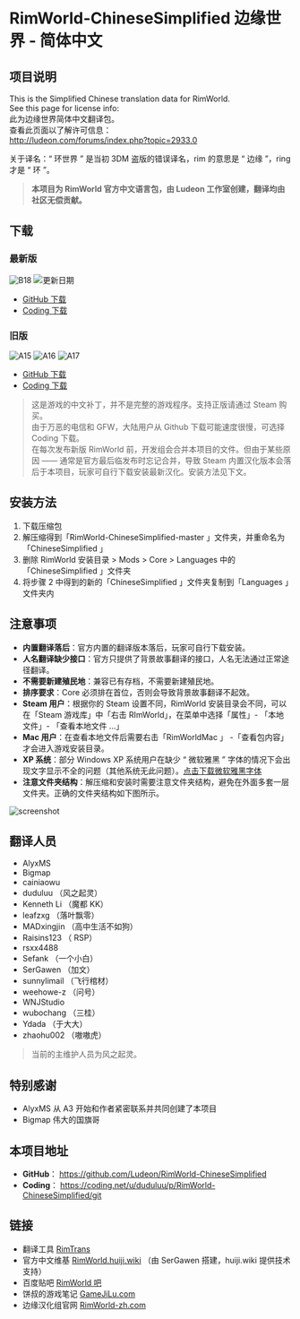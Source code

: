 # RimWorld-ChineseSimplified 边缘世界 - 简体中文

## 项目说明

This is the Simplified Chinese translation data for RimWorld.\
See this page for license info:\
此为边缘世界简体中文翻译包。\
查看此页面以了解许可信息：\
http://ludeon.com/forums/index.php?topic=2933.0

关于译名：“ 环世界 ” 是当初 3DM 盗版的错误译名，rim 的意思是 “ 边缘 ”，ring 才是 “ 环 ”。

> **本项目为 RimWorld 官方中文语言包，由 Ludeon 工作室创建，翻译均由社区无偿贡献。**

## 下载

### 最新版

![B18](https://img.shields.io/badge/beta18-0.18.1722-blue.svg?style=flat-square)
![更新日期](https://img.shields.io/badge/更新日期-2018--01--24-brightgreen.svg?style=flat-square)

* [GitHub 下载](https://github.com/Ludeon/RimWorld-ChineseSimplified/archive/master.zip)
* [Coding 下载](https://coding.net/u/duduluu/p/RimWorld-ChineseSimplified/git/archive/master)

### 旧版

![A15](https://img.shields.io/badge/alpha15-0.15.1284-blue.svg?style=flat-square)
![A16](https://img.shields.io/badge/alpha16-0.16.1393-blue.svg?style=flat-square)
![A17](https://img.shields.io/badge/alpha17b-0.17.1557-blue.svg?style=flat-square)

* [GitHub 下载](https://github.com/Ludeon/RimWorld-ChineseSimplified/releases)
* [Coding 下载](https://coding.net/u/duduluu/p/RimWorld-ChineseSimplified/git/tags)

> 这是游戏的中文补丁，并不是完整的游戏程序。支持正版请通过 Steam 购买。\
> 由于万恶的电信和 GFW，大陆用户从 Github 下载可能速度很慢，可选择 Coding 下载。\
> 在每次发布新版 RimWorld 前，开发组会合并本项目的文件。但由于某些原因 —— 通常是官方最后临发布时忘记合并，导致 Steam 内置汉化版本会落后于本项目，玩家可自行下载安装最新汉化。安装方法见下文。

## 安装方法

1. 下载压缩包
1. 解压缩得到「RimWorld-ChineseSimplified-master 」文件夹，并重命名为「ChineseSimplified 」
1. 删除 RimWorld 安装目录 > Mods > Core > Languages 中的「ChineseSimplified 」文件夹
1. 将步骤 2 中得到的新的「ChineseSimplified 」文件夹复制到「Languages 」文件夹内

## 注意事项

* **内置翻译落后**：官方内置的翻译版本落后，玩家可自行下载安装。
* **人名翻译缺少接口**：官方只提供了背景故事翻译的接口，人名无法通过正常途径翻译。
* **不需要新建殖民地**：兼容已有存档，不需要新建殖民地。
* **排序要求**：Core 必须排在首位，否则会导致背景故事翻译不起效。
* **Steam 用户**：根据你的 Steam 设置不同，RimWorld 安装目录会不同，可以在「Steam 游戏库」中「右击 RImWorld」，在菜单中选择「属性」- 「本地文件」- 「查看本地文件 ...」
* **Mac 用户**：在查看本地文件后需要右击「RimWorldMac 」 -「查看包内容」才会进入游戏安装目录。
* **XP 系统**：部分 Windows XP 系统用户在缺少 “ 微软雅黑 ” 字体的情况下会出现文字显示不全的问题（其他系统无此问题）。[点击下载微软雅黑字体](http://pan.baidu.com/s/1gf41ZaV)
* **注意文件夹结构**：解压缩和安装时需要注意文件夹结构，避免在外面多套一层文件夹。正确的文件夹结构如下图所示。

![screenshot](https://user-images.githubusercontent.com/10762097/34319476-7777b3b8-e81e-11e7-8962-937123114291.png)

## 翻译人员

* AlyxMS
* Bigmap
* cainiaowu
* duduluu （风之起灵）
* Kenneth Li （魔都 KK）
* leafzxg （落叶飘零）
* MADxingjin （高中生活不如狗）
* Raisins123 （ RSP）
* rsxx4488
* Sefank （一个小白）
* SerGawen （加文）
* sunnylimail （飞行棺材）
* weehowe-z （问号）
* WNJStudio
* wubochang （三桂）
* Ydada （于大大）
* zhaohu002 （嗷嗷虎）

> 当前的主维护人员为风之起灵。

## 特别感谢

* AlyxMS 从 A3 开始和作者紧密联系并共同创建了本项目
* Bigmap 伟大的国旗哥

## 本项目地址

* **GitHub**： https://github.com/Ludeon/RimWorld-ChineseSimplified
* **Coding**： https://coding.net/u/duduluu/p/RimWorld-ChineseSimplified/git

## 链接

* 翻译工具 [RimTrans](https://github.com/duduluu/RimTrans)
* 官方中文维基 [RimWorld.huiji.wiki](http://rimworld.huiji.wiki/) （由 SerGawen 搭建，huiji.wiki
  提供技术支持）
* 百度贴吧 [RimWorld 吧](http://tieba.baidu.com/f?kw=rimworld)
* 饼叔的游戏笔记 [GameJiLu.com](http://www.gamejilu.com/category/project/rimworld/)
* 边缘汉化组官网 [RimWorld-zh.com](http://rimworld-zh.com/)
